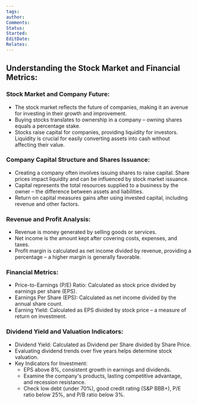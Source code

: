 ```yaml
---
tags: 
author: 
Comments: 
Status: 
Started: 
EditDate: 
Relates:
---
```

## Understanding the Stock Market and Financial Metrics:

### Stock Market and Company Future:
- The stock market reflects the future of companies, making it an avenue for investing in their growth and improvement.
- Buying stocks translates to ownership in a company – owning shares equals a percentage stake.
- Stocks raise capital for companies, providing liquidity for investors. Liquidity is crucial for easily converting assets into cash without affecting their value.

### Company Capital Structure and Shares Issuance:
- Creating a company often involves issuing shares to raise capital. Share prices impact liquidity and can be influenced by stock market issuance.
- Capital represents the total resources supplied to a business by the owner – the difference between assets and liabilities.
- Return on capital measures gains after using invested capital, including revenue and other factors.

### Revenue and Profit Analysis:
- Revenue is money generated by selling goods or services.
- Net income is the amount kept after covering costs, expenses, and taxes.
- Profit margin is calculated as net income divided by revenue, providing a percentage – a higher margin is generally favorable.

### Financial Metrics:
- Price-to-Earnings (P/E) Ratio: Calculated as stock price divided by earnings per share (EPS).
- Earnings Per Share (EPS): Calculated as net income divided by the annual share count.
- Earning Yield: Calculated as EPS divided by stock price – a measure of return on investment.

### Dividend Yield and Valuation Indicators:
- Dividend Yield: Calculated as Dividend per Share divided by Share Price.
- Evaluating dividend trends over five years helps determine stock valuation.
- Key Indicators for Investment:
  - EPS above 8%, consistent growth in earnings and dividends.
  - Examine the company's products, lasting competitive advantage, and recession resistance.
  - Check low debt (under 70%), good credit rating (S&P BBB+), P/E ratio below 25%, and P/B ratio below 3%.